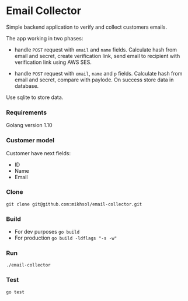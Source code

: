 # Email Collector

Simple backend application to verify and collect customers emails.

The app working in two phases:

* handle `POST` request with `email` and `name` fields. Calculate hash from email and secret,
create verification link, send email to recipient with verification link using AWS SES.

* handle `POST` request with  `email`, `name` and `p` fields. Calculate hash from email
and secret, compare with  paylode. On success store data in database.

Use sqlite to store data.

### Requirements

Golang version 1.10

### Customer model

Customer have next fields:
* ID
* Name
* Email

### Clone

`git clone git@github.com:mikhsol/email-collector.git`

### Build

* For dev purposes `go build`
* For production `go build -ldflags "-s -w"`

### Run

`./email-collector`

### Test
`go test`